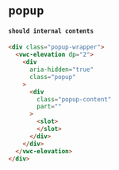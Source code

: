 # `popup`

#### `should internal contents`

```html
<div class="popup-wrapper">
  <vwc-elevation dp="2">
    <div
      aria-hidden="true"
      class="popup"
    >
      <div
        class="popup-content"
        part=""
      >
        <slot>
        </slot>
      </div>
    </div>
  </vwc-elevation>
</div>

```

